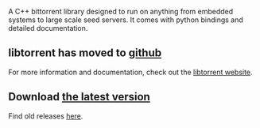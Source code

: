 A C++ bittorrent library designed to run on anything from embedded systems to large scale seed servers. It comes with python bindings and detailed documentation.

## libtorrent has moved to [github](http://github.com/arvidn/libtorrent) ##

For more information and documentation, check out the [libtorrent website](http://www.libtorrent.org).

## Download [the latest version](https://github.com/arvidn/libtorrent/releases) ##

Find old releases [here](https://sourceforge.net/projects/libtorrent/files/libtorrent/).
